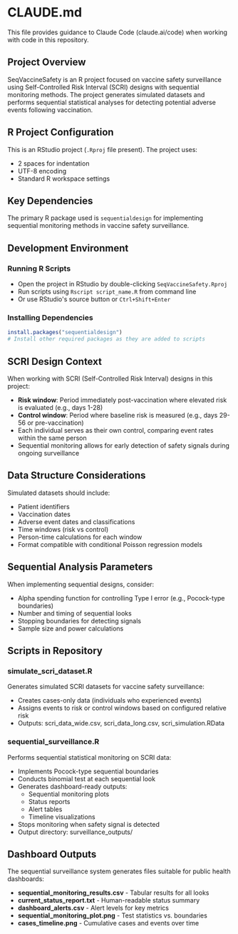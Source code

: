 # CLAUDE.md

This file provides guidance to Claude Code (claude.ai/code) when working with code in this repository.

## Project Overview

SeqVaccineSafety is an R project focused on vaccine safety surveillance using Self-Controlled Risk Interval (SCRI) designs with sequential monitoring methods. The project generates simulated datasets and performs sequential statistical analyses for detecting potential adverse events following vaccination.

## R Project Configuration

This is an RStudio project (`.Rproj` file present). The project uses:
- 2 spaces for indentation
- UTF-8 encoding
- Standard R workspace settings

## Key Dependencies

The primary R package used is `sequentialdesign` for implementing sequential monitoring methods in vaccine safety surveillance.

## Development Environment

### Running R Scripts
- Open the project in RStudio by double-clicking `SeqVaccineSafety.Rproj`
- Run scripts using `Rscript script_name.R` from command line
- Or use RStudio's source button or `Ctrl+Shift+Enter`

### Installing Dependencies
```r
install.packages("sequentialdesign")
# Install other required packages as they are added to scripts
```

## SCRI Design Context

When working with SCRI (Self-Controlled Risk Interval) designs in this project:

- **Risk window**: Period immediately post-vaccination where elevated risk is evaluated (e.g., days 1-28)
- **Control window**: Period where baseline risk is measured (e.g., days 29-56 or pre-vaccination)
- Each individual serves as their own control, comparing event rates within the same person
- Sequential monitoring allows for early detection of safety signals during ongoing surveillance

## Data Structure Considerations

Simulated datasets should include:
- Patient identifiers
- Vaccination dates
- Adverse event dates and classifications
- Time windows (risk vs control)
- Person-time calculations for each window
- Format compatible with conditional Poisson regression models

## Sequential Analysis Parameters

When implementing sequential designs, consider:
- Alpha spending function for controlling Type I error (e.g., Pocock-type boundaries)
- Number and timing of sequential looks
- Stopping boundaries for detecting signals
- Sample size and power calculations

## Scripts in Repository

### simulate_scri_dataset.R
Generates simulated SCRI datasets for vaccine safety surveillance:
- Creates cases-only data (individuals who experienced events)
- Assigns events to risk or control windows based on configured relative risk
- Outputs: scri_data_wide.csv, scri_data_long.csv, scri_simulation.RData

### sequential_surveillance.R
Performs sequential statistical monitoring on SCRI data:
- Implements Pocock-type sequential boundaries
- Conducts binomial test at each sequential look
- Generates dashboard-ready outputs:
  - Sequential monitoring plots
  - Status reports
  - Alert tables
  - Timeline visualizations
- Stops monitoring when safety signal is detected
- Output directory: surveillance_outputs/

## Dashboard Outputs

The sequential surveillance system generates files suitable for public health dashboards:
- **sequential_monitoring_results.csv** - Tabular results for all looks
- **current_status_report.txt** - Human-readable status summary
- **dashboard_alerts.csv** - Alert levels for key metrics
- **sequential_monitoring_plot.png** - Test statistics vs. boundaries
- **cases_timeline.png** - Cumulative cases and events over time
